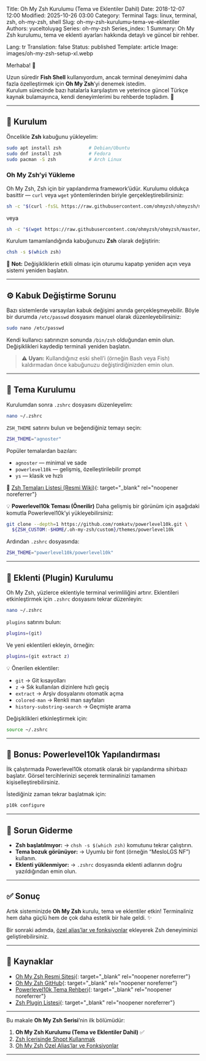Title: Oh My Zsh Kurulumu (Tema ve Eklentiler Dahil)
Date: 2018-12-07 12:00
Modified: 2025-10-26 03:00
Category: Terminal
Tags: linux, terminal, zsh, oh-my-zsh, shell
Slug: oh-my-zsh-kurulumu-tema-ve-eklentiler
Authors: yuceltoluyag
Series: oh-my-zsh
Series_index: 1
Summary: Oh My Zsh kurulumu, tema ve eklenti ayarları hakkında detaylı ve güncel bir rehber.

Lang: tr
Translation: false
Status: published
Template: article
Image: images/oh-my-zsh-setup-xl.webp

Merhaba! 👋

Uzun süredir **Fish Shell** kullanıyordum, ancak terminal deneyimimi daha fazla özelleştirmek için **Oh My Zsh**’yi denemek istedim.  
Kurulum sürecinde bazı hatalarla karşılaştım ve yeterince güncel Türkçe kaynak bulamayınca, kendi deneyimlerimi bu rehberde topladım. 🚀

---

## 🔧 Kurulum

Öncelikle **Zsh** kabuğunu yükleyelim:

```bash
sudo apt install zsh          # Debian/Ubuntu
sudo dnf install zsh          # Fedora
sudo pacman -S zsh            # Arch Linux
```

### Oh My Zsh’yi Yükleme

Oh My Zsh, Zsh için bir yapılandırma framework’üdür.
Kurulumu oldukça basittir — `curl` veya `wget` yöntemlerinden biriyle gerçekleştirebilirsiniz:

```bash
sh -c "$(curl -fsSL https://raw.githubusercontent.com/ohmyzsh/ohmyzsh/master/tools/install.sh)"
```

veya

```bash
sh -c "$(wget https://raw.githubusercontent.com/ohmyzsh/ohmyzsh/master/tools/install.sh -O -)"
```

Kurulum tamamlandığında kabuğunuzu **Zsh** olarak değiştirin:

```bash
chsh -s $(which zsh)
```

🧠 **Not:** Değişikliklerin etkili olması için oturumu kapatıp yeniden açın veya sistemi yeniden başlatın.

---

## ⚙️ Kabuk Değiştirme Sorunu

Bazı sistemlerde varsayılan kabuk değişimi anında gerçekleşmeyebilir.
Böyle bir durumda `/etc/passwd` dosyasını manuel olarak düzenleyebilirsiniz:

```bash
sudo nano /etc/passwd
```

Kendi kullanıcı satırınızın sonunda `/bin/zsh` olduğundan emin olun.
Değişiklikleri kaydedip terminali yeniden başlatın.

> ⚠️ **Uyarı:** Kullandığınız eski shell’i (örneğin Bash veya Fish) kaldırmadan önce kabuğunuzu değiştirdiğinizden emin olun.

---

## 🎨 Tema Kurulumu

Kurulumdan sonra `.zshrc` dosyasını düzenleyelim:

```bash
nano ~/.zshrc
```

`ZSH_THEME` satırını bulun ve beğendiğiniz temayı seçin:

```bash
ZSH_THEME="agnoster"
```

Popüler temalardan bazıları:

- `agnoster` — minimal ve sade
- `powerlevel10k` — gelişmiş, özelleştirilebilir prompt
- `ys` — klasik ve hızlı

🔗 [Zsh Temaları Listesi (Resmi Wiki)](https://github.com/ohmyzsh/ohmyzsh/wiki/Themes){: target="\_blank" rel="noopener noreferrer"}

💡 **Powerlevel10k Teması (Önerilir)**
Daha gelişmiş bir görünüm için aşağıdaki komutla Powerlevel10k’yi yükleyebilirsiniz:

```bash
git clone --depth=1 https://github.com/romkatv/powerlevel10k.git \
  ${ZSH_CUSTOM:-$HOME/.oh-my-zsh/custom}/themes/powerlevel10k
```

Ardından `.zshrc` dosyasında:

```bash
ZSH_THEME="powerlevel10k/powerlevel10k"
```

---

## 🔌 Eklenti (Plugin) Kurulumu

Oh My Zsh, yüzlerce eklentiyle terminal verimliliğini artırır.
Eklentileri etkinleştirmek için `.zshrc` dosyasını tekrar düzenleyin:

```bash
nano ~/.zshrc
```

`plugins` satırını bulun:

```bash
plugins=(git)
```

Ve yeni eklentileri ekleyin, örneğin:

```bash
plugins=(git extract z)
```

💡 Önerilen eklentiler:

- `git` → Git kısayolları
- `z` → Sık kullanılan dizinlere hızlı geçiş
- `extract` → Arşiv dosyalarını otomatik açma
- `colored-man` → Renkli man sayfaları
- `history-substring-search` → Geçmişte arama

Değişiklikleri etkinleştirmek için:

```bash
source ~/.zshrc
```

---

## 🚀 Bonus: Powerlevel10k Yapılandırması

İlk çalıştırmada Powerlevel10k otomatik olarak bir yapılandırma sihirbazı başlatır.
Görsel tercihlerinizi seçerek terminalinizi tamamen kişiselleştirebilirsiniz.

İstediğiniz zaman tekrar başlatmak için:

```bash
p10k configure
```

---

## 🧩 Sorun Giderme

- **Zsh başlatılmıyor:**
  → `chsh -s $(which zsh)` komutunu tekrar çalıştırın.
- **Tema bozuk görünüyor:**
  → Uyumlu bir font (örneğin “MesloLGS NF”) kullanın.
- **Eklenti yüklenmiyor:**
  → `.zshrc` dosyasında eklenti adlarının doğru yazıldığından emin olun.

---

## ✅ Sonuç

Artık sisteminizde **Oh My Zsh** kurulu, tema ve eklentiler etkin!
Terminaliniz hem daha güçlü hem de çok daha estetik bir hale geldi. ✨

Bir sonraki adımda, [özel alias’lar ve fonksiyonlar](/oh-my-zsh-ozel-aliaslar-fonksiyonlar/) ekleyerek Zsh deneyiminizi geliştirebilirsiniz.

---

## 🔗 Kaynaklar

- [Oh My Zsh Resmi Sitesi](https://ohmyz.sh){: target="\_blank" rel="noopener noreferrer"}
- [Oh My Zsh GitHub](https://github.com/ohmyzsh/ohmyzsh){: target="\_blank" rel="noopener noreferrer"}
- [Powerlevel10k Tema Rehberi](https://github.com/romkatv/powerlevel10k){: target="\_blank" rel="noopener noreferrer"}
- [Zsh Plugin Listesi](https://github.com/unixorn/awesome-zsh-plugins){: target="\_blank" rel="noopener noreferrer"}

---

Bu makale **Oh My Zsh Serisi**’nin ilk bölümüdür:

1. **Oh My Zsh Kurulumu (Tema ve Eklentiler Dahil)** ✅
2. [Zsh İçerisinde Shopt Kullanmak](/zsh-icerisinde-shopt-kullanmak/)
3. [Oh My Zsh Özel Alias’lar ve Fonksiyonlar](/oh-my-zsh-ozel-aliaslar-fonksiyonlar/)

---
